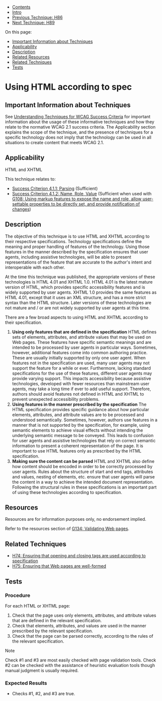 -   [Contents](https://www.w3.org/WAI/WCAG21/Techniques/#techniques "Table of Contents")
-   [Intro](https://www.w3.org/WAI/WCAG21/Techniques/#introduction "Introduction to Techniques")
-   [Previous Technique: H86](H86)
-   [Next Technique: H89](H89)

On this page:

-   [Important Information about Techniques](#important-information)
-   [Applicability](#applicability)
-   [Description](#description)
-   [Related Resources](#resources)
-   [Related Techniques](#related)
-   [Tests](#tests)

Using HTML according to spec
============================

Important Information about Techniques
--------------------------------------

See [Understanding Techniques for WCAG Success Criteria](https://www.w3.org/WAI/WCAG21/Understanding/understanding-techniques) for important information about the usage of these informative techniques and how they relate to the normative WCAG 2.1 success criteria. The Applicability section explains the scope of the technique, and the presence of techniques for a specific technology does not imply that the technology can be used in all situations to create content that meets WCAG 2.1.

Applicability
-------------

HTML and XHTML

This technique relates to:

-   [Success Criterion 4.1.1: Parsing](https://www.w3.org/WAI/WCAG21/Understanding/parsing) (Sufficient)
-   [Success Criterion 4.1.2: Name, Role, Value](https://www.w3.org/WAI/WCAG21/Understanding/name-role-value) (Sufficient when used with [G108: Using markup features to expose the name and role, allow user-settable properties to be directly set, and provide notification of changes](../general/G108))

Description
-----------

The objective of this technique is to use HTML and XHTML according to their respective specifications. Technology specifications define the meaning and proper handling of features of the technology. Using those features in the manner described by the specification ensures that user agents, including assistive technologies, will be able to present representations of the feature that are accurate to the author's intent and interoperable with each other.

At the time this technique was published, the appropriate versions of these technologies is HTML 4.01 and XHTML 1.0. HTML 4.01 is the latest mature version of HTML, which provides specific accessibility features and is widely supported by user agents. XHTML 1.0 provides the same features as HTML 4.01, except that it uses an XML structure, and has a more strict syntax than the HTML structure. Later versions of these technologies are not mature and / or are not widely supported by user agents at this time.

There are a few broad aspects to using HTML and XHTML according to their specification.

1.  **Using only features that are defined in the specification** HTML defines sets of elements, attributes, and attribute values that may be used on Web pages. These features have specific semantic meanings and are intended to be processed by user agents in particular ways. Sometimes, however, additional features come into common authoring practice. These are usually initially supported by only one user agent. When features not in the specification are used, many user agents may not support the feature for a while or ever. Furthermore, lacking standard specifications for the use of these features, different user agents may provide varying support. This impacts accessibility because assistive technologies, developed with fewer resources than mainstream user agents, may take a long time if ever to add useful support. Therefore, authors should avoid features not defined in HTML and XHTML to prevent unexpected accessibility problems.
2.  **Using features in the manner prescribed by the specification** The HTML specification provides specific guidance about how particular elements, attributes, and attribute values are to be processed and understood semantically. Sometimes, however, authors use features in a manner that is not supported by the specification, for example, using semantic elements to achieve visual effects without intending the underlying semantic message to be conveyed. This leads to confusion for user agents and assistive technologies that rely on correct semantic information to present a coherent representation of the page. It is important to use HTML features only as prescribed by the HTML specification.
3.  **Making sure the content can be parsed** HTML and XHTML also define how content should be encoded in order to be correctly processed by user agents. Rules about the structure of start and end tags, attributes and values, nesting of elements, etc. ensure that user agents will parse the content in a way to achieve the intended document representation. Following the structural rules in these specifications is an important part of using these technologies according to specification.

Resources
---------

Resources are for information purposes only, no endorsement implied.

Refer to the resources section of [G134: Validating Web pages](https://www.w3.org/WAI/WCAG21/Techniques/general/G134).

Related Techniques
------------------

-   [H74: Ensuring that opening and closing tags are used according to specification](https://www.w3.org/WAI/WCAG21/Techniques/html/H74)
-   [H75: Ensuring that Web pages are well-formed](https://www.w3.org/WAI/WCAG21/Techniques/html/H75)

Tests
-----

### Procedure

For each HTML or XHTML page:

1.  Check that the page uses only elements, attributes, and attribute values that are defined in the relevant specification.
2.  Check that elements, attributes, and values are used in the manner prescribed by the relevant specification.
3.  Check that the page can be parsed correctly, according to the rules of the relevant specification.

Note

Check \#1 and \#3 are most easily checked with page validation tools. Check \#2 can be checked with the assistance of heuristic evaluation tools though manual judgment is usually required.

### Expected Results

-   Checks \#1, \#2, and \#3 are true.
